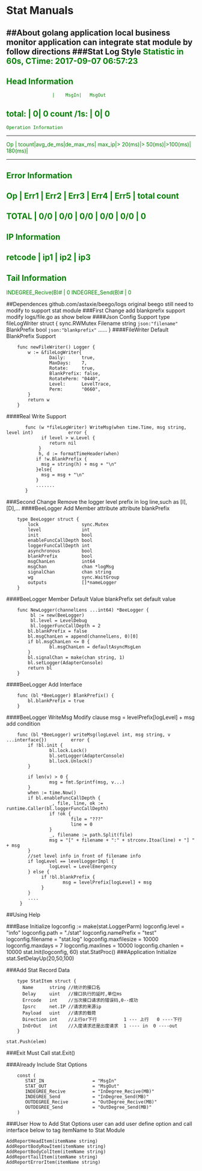 # Stat Manuals
##About
  golang application local business monitor
  application can integrate stat module by follow directions
###Stat Log Style
<font color=Green>
   Statistic in 60s,  CTime: 2017-09-07 06:57:23
   ---------------------
   Head Information
   ---------------------
                     |    MsgIn|   MsgOut
   total:            |        0|        0
   count /1s:        |        0|        0
   ---------------------
    Operation Information
   ---------------------
   Op                |  tcount|avg_de_ms|de_max_ms| max_ip|> 20(ms)|>   50(ms)|>100(ms)| 180(ms)|

   ---------------------
   Error Information
   ---------------------
   Op                | Err1        | Err2        | Err3        | Err4        |    Err5        | total count
   ---------------------
   TOTAL             | 0/0         | 0/0         | 0/0         | 0/0         | 0/0         | 0
   ---------------------
   IP Information
   ---------------------
   retcode           | ip1               | ip2               | ip3
   ---------------------
   Tail Information
   ---------------------
   INDEGREE_Recive(B)#   |        0
   INDEGREE_Send(B)#     |        0
</font>


##Dependences
  github.com/astaxie/beego/logs
  original beego  still need to modify to support stat module
###First Change
   add blankprefix support
   modify logs/file.go as show below
####Json Config Support
    type fileLogWriter struct {
        sync.RWMutex
        Filename   string `json:"filename"`
        BlankPrefix      bool `json:"blankprefix"`
        ......
    }
####FileWriter Default BlankPrefix Support
```golang
    func newFileWriter() Logger {
        w := &fileLogWriter{
                Daily:      true,
                MaxDays:    7,
                Rotate:     true,
                BlankPrefix: false,
                RotatePerm: "0440",
                Level:      LevelTrace,
                Perm:       "0660",
        }
        return w
    }
```
####Real Write Support
```golang
       func (w *fileLogWriter) WriteMsg(when time.Time, msg string, level int)             error {
             if level > w.Level {
                return nil
            }
            h, d := formatTimeHeader(when)
           if !w.BlankPrefix {
             msg = string(h) + msg + "\n"
           }else{
             msg = msg + "\n"
           }
           .......
       }
```
###Second Change
   Remove the logger level prefix in log line,such as [I],[D],...
####BeeLogger Add Member attribute
   attribute blankPrefix
```golang
    type BeeLogger struct {
        lock                sync.Mutex
        level               int
        init                bool
        enableFuncCallDepth bool
        loggerFuncCallDepth int
        asynchronous        bool
        blankPrefix         bool
        msgChanLen          int64
        msgChan             chan *logMsg
        signalChan          chan string
        wg                  sync.WaitGroup
        outputs             []*nameLogger
    }
```
####BeeLogger Member Default Value
   blankPrefix set default value
```golang
    func NewLogger(channelLens ...int64) *BeeLogger {
         bl := new(BeeLogger)
         bl.level = LevelDebug
         bl.loggerFuncCallDepth = 2
        bl.blankPrefix = false
        bl.msgChanLen = append(channelLens, 0)[0]
        if bl.msgChanLen <= 0 {
                bl.msgChanLen = defaultAsyncMsgLen
        }
        bl.signalChan = make(chan string, 1)
        bl.setLogger(AdapterConsole)
        return bl
    }
```


####BeeLogger Add Interface
```golang
    func (bl *BeeLogger) BlankPrefix() {
        bl.blankPrefix = true
    }
```
####BeeLogger WriteMsg Modify
   clause msg = levelPrefix[logLevel] + msg add condition
```golang
    func (bl *BeeLogger) writeMsg(logLevel int, msg string, v ...interface{})         error {
        if !bl.init {
                bl.lock.Lock()
                bl.setLogger(AdapterConsole)
                bl.lock.Unlock()
        }

        if len(v) > 0 {
                msg = fmt.Sprintf(msg, v...)
        }
        when := time.Now()
        if bl.enableFuncCallDepth {
                _, file, line, ok := runtime.Caller(bl.loggerFuncCallDepth)
                if !ok {
                        file = "???"
                        line = 0
                }
                _, filename := path.Split(file)
                msg = "[" + filename + ":" + strconv.Itoa(line) + "] " + msg
        }
        //set level info in front of filename info
        if logLevel == levelLoggerImpl {
                logLevel = LevelEmergency
        } else {
             if !bl.blankPrefix {
                     msg = levelPrefix[logLevel] + msg
             }
        }
        ....
     }
```



##Using Help

###Base Initialize
	logconfig := make(stat.LoggerParm)
	logconfig.level = "info"
	logconfig.path = "./stat"
	logconfig.namePrefix = "test"
	logconfig.filename = "stat.log"
	logconfig.maxfilesize = 10000
	logconfig.maxdays = 7
	logconfig.maxlines = 10000
	logconfig.chanlen = 10000
	stat.Init(logconfig, 60)
	stat.StatProc()
###Application Initialize
    stat.SetDelayUp(20,50,100)

###Add Stat Record Data
```golang
    type StatItem struct {
	  Name      string //统计的接口名
	  Delay     uint   //接口执行的延时,单位ms
	  Errcode   int    //当次接口请求的错误码,0--成功
	  Ipsrc     net.IP //请求的来源ip
	  Payload   uint   //请求的载荷
	  Direction int    //上行or下行          1 --- 上行   0 ----下行
	  InOrOut   int    //入度请求还是出度请求  1 ---- in  0 ----out
    }
```
    stat.Push(elem)
###Exit Must Call
    stat.Exit()

###Already Include Stat Options
```golang
    const (
       STAT_IN			        = "MsgIn"
       STAT_OUT				    = "MsgOut"
       INDEGREE_Recive 		    = "InDegree_Recive(MB)"
       INDEGREE_Send			= "InDegree_Send(MB)"
       OUTDEGREE_Recive 		= "OutDegree_Recive(MB)"
       OUTDEGREE_Send			= "OutDegree_Send(MB)"
    )
```
###User How to Add Stat Options
   user can add user define option and call interface below to tag itemName to Stat Module

	AddReportHeadItem(itemName string)
	AddReportBodyRowItem(itemName string)
	AddReportBodyColItem(itemName string)
	AddReportTailItem(itemName string)
	AddReportErrorItem(itemName string)

